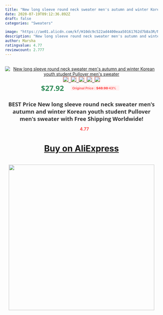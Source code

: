 ```yaml
---
title: "New long sleeve round neck sweater men's autumn and winter Korean youth student Pullover men's sweater"
date: 2020-07-19T09:12:36.892Z
draft: false
categories: "Sweaters"

image: "https://ae01.alicdn.com/kf/H10dc9c522ad4400eaa50161762d7b8a3R/New-long-sleeve-round-neck-sweater-men-s-autumn-and-winter-Korean-youth-student-Pullover-men.jpg"
description: "New long sleeve round neck sweater men's autumn and winter Korean youth student Pullover men's sweater"
author: Marsha
ratingvalue: 4.77
reviewcount: 2.777
---
```

<br>
<div style="text-align: center;">
<a href="https://s.click.aliexpress.com/e/_AT93Z3" target="_blank" rel="nofollow noopener noreferrer"><img alt="New long sleeve round neck sweater men's autumn and winter Korean youth student Pullover men's sweater" class="magnifier-image" src="https://ae01.alicdn.com/kf/H10dc9c522ad4400eaa50161762d7b8a3R/New-long-sleeve-round-neck-sweater-men-s-autumn-and-winter-Korean-youth-student-Pullover-men.jpg_640x640.jpg">
<br>
<img style="border:1px solid salmon" src="https://ae01.alicdn.com/kf/H10dc9c522ad4400eaa50161762d7b8a3R/New-long-sleeve-round-neck-sweater-men-s-autumn-and-winter-Korean-youth-student-Pullover-men.jpg_120x120.jpg">&nbsp;&nbsp;<img style="border:1px solid salmon" src="https://ae01.alicdn.com/kf/H29a313c2423d43a090b4c55416a0e320X/New-long-sleeve-round-neck-sweater-men-s-autumn-and-winter-Korean-youth-student-Pullover-men.jpg_120x120.jpg">&nbsp;&nbsp;<img style="border:1px solid salmon" src="https://ae01.alicdn.com/kf/H40ed70837564428ea94d68b6da94205d4/New-long-sleeve-round-neck-sweater-men-s-autumn-and-winter-Korean-youth-student-Pullover-men.jpg_120x120.jpg">&nbsp;&nbsp;<img style="border:1px solid salmon" src="https://ae01.alicdn.com/kf/H1c2ef31eca044779bd32308c89f46594L/New-long-sleeve-round-neck-sweater-men-s-autumn-and-winter-Korean-youth-student-Pullover-men.jpg_120x120.jpg">&nbsp;&nbsp;<img style="border:1px solid salmon" src="https://ae01.alicdn.com/kf/H3e3caf22a2e94ca2a04ac5e0c5837ce1G/New-long-sleeve-round-neck-sweater-men-s-autumn-and-winter-Korean-youth-student-Pullover-men.jpg_120x120.jpg"></a></div><br0>
<div style="text-align: center;"><span style="background-color: white; border: 0px; box-sizing: border-box; color: seagreen; display: inline-block; font-family: &quot;open sans&quot; , &quot;arial&quot; , &quot;helvetica&quot; , sans-serif , &quot;heiti&quot;; font-size: 24px; font-stretch: inherit; font-weight: 700; line-height: inherit; margin: 0px 10px 0px 0px; padding: 0px; vertical-align: middle;">$27.92 </span>
<span style="background: rgb(255 , 241 , 241); border-radius: 3px; border: 0px; box-sizing: border-box; color: #ff4747; display: inline-block; font-family: inherit; font-size: 12px; font-stretch: inherit; font-style: inherit; font-variant: inherit; font-weight: 600; line-height: inherit; margin: 0px; padding: 2px 5px; transform: scale(0.9); vertical-align: middle;">Original Price : <b style="text-decoration: line-through;">$48.98 </b> 43%&nbsp;&nbsp;</span></div>
<h1 style="color: #333333; display: inline-block; font-family: &quot;open sans&quot; , &quot;arial&quot; , &quot;helvetica&quot; , sans-serif , &quot;heiti&quot;; font-size: 18px; font-stretch: inherit; font-weight: 700; text-align: center;">BEST Price New long sleeve round neck sweater men's autumn and winter Korean youth student Pullover men's sweater with Free Shipping Worldwide!</h1>
<div style="color: #ff4747; text-align: center;">
<img src="https://4.bp.blogspot.com/-M0ZcTcb-5uY/XleCXlxnR4I/AAAAAAAAAEc/OrjgMkXV1oMQFaCRZj5HQwOCBcu3w1FegCPcBGAYYCw/s1600/star.png" style="height: 15px;">&nbsp;<b>4.77</b></div>
<div class="button_cont" align="center"><a class="buynow_a" href="https://s.click.aliexpress.com/e/_AT93Z3" target="_blank" rel="nofollow noopener noreferrer"><H1>Buy on AliExpress</H1></a></div><br>
<div class="separator" style="clear: both; text-align: center;">
<img src="https://lh3.googleusercontent.com/-pTy5HemUv9M/XlePHvY0dAI/AAAAAAAAAE4/0nX5iRUoIWY8eMW9Dpxeirr157OZliDIgCLcBGAsYHQ/s1600/badge.gif" width="480">
</div>
